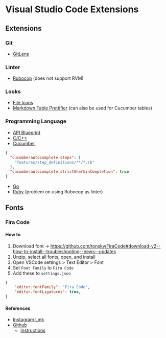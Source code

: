 # Visual Studio Code Extensions

## Extensions

### Git

- [GitLens](https://marketplace.visualstudio.com/items?itemName=eamodio.gitlens)

### Linter

- [Rubocop](https://marketplace.visualstudio.com/items?itemName=misogi.ruby-rubocop) (does not support RVM)

### Looks

- [File Icons](https://marketplace.visualstudio.com/items?itemName=PKief.material-icon-theme)
- [Markdown Table Prettifier](https://marketplace.visualstudio.com/items?itemName=darkriszty.markdown-table-prettify) (can also be used for Cucumber tables)

### Programming Language

- [API Blueprint](https://marketplace.visualstudio.com/items?itemName=vncz.vscode-apielements)
- [C/C++](https://marketplace.visualstudio.com/items?itemName=ms-vscode.cpptools)
- [Cucumber](https://marketplace.visualstudio.com/items?itemName=alexkrechik.cucumberautocomplete)
```json
{
  "cucumberautocomplete.steps": [
    "features/step_definitions/**/*.rb"
  ],
  "cucumberautocomplete.strictGherkinCompletion": true
}
```
- [Go](https://marketplace.visualstudio.com/items?itemName=golang.Go)
- [Ruby](https://marketplace.visualstudio.com/items?itemName=rebornix.Ruby) (problem on using Rubocop as linter)

## Fonts

### Fira Code

#### How to

1. Download font -> https://github.com/tonsky/FiraCode#download-v2--how-to-install--troubleshooting--news--updates
2. Unzip, select all fonts, open, and install
3. Open VSCode settings > Text Editor > Font
4. Set `Font Family` to `Fira Code`
5. Add these to `settings.json`
```json
{
    "editor.fontFamily": "Fira Code",
    "editor.fontLigatures": true,
}
```

#### References
- [Instagram Link](https://www.instagram.com/p/B6TQ_Q0IBrq/?igshid=1pi5e2qiy1cx8)
- [Github](https://github.com/tonsky/FiraCode)
  - [Instructions](https://github.com/tonsky/FiraCode/wiki/VS-Code-Instructions)
